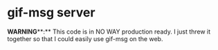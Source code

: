 # gif-msg server

**WARNING****:** This code is in NO WAY production ready. I just threw it together so that I could easily use gif-msg on the web.
